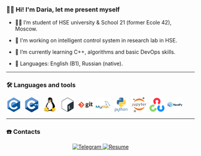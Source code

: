 ### 👋🏻 Hi! I'm Daria, let me present myself


- 👩‍💻 I’m student of HSE university & School 21 (former Ecole 42), Moscow.

- 🔭 I'm working on intelligent control system in research lab in HSE.

- 🌱 I’m currently learning C++, algorithms and basic DevOps skills.

- 💬 Languages: English (B1), Russian (native).

---
### 🛠 Languages and tools
<div>
    <img src="https://github.com/devicons/devicon/blob/master/icons/c/c-original.svg" title="C" alt="C" width="40" height="40"/>&nbsp;
    <img src="https://github.com/devicons/devicon/blob/master/icons/cplusplus/cplusplus-original.svg" title="CPP" alt="CPP" width="40" height="40"/>&nbsp;
    <img src="https://github.com/devicons/devicon/blob/master/icons/linux/linux-original.svg" title="linux" alt="linux" width="40" height="40"/>&nbsp;
    <img src="https://github.com/devicons/devicon/blob/master/icons/bash/bash-original.svg" title="bash" alt="bash" width="40" height="40"/>&nbsp;
    <img src="https://github.com/devicons/devicon/blob/master/icons/git/git-original-wordmark.svg" title="Git" **alt="Git" width="40" height="40"/>&nbsp;
    <img src="https://github.com/devicons/devicon/blob/master/icons/mysql/mysql-original-wordmark.svg" title="MySQL"  alt="MySQL" width="40" height="40"/>&nbsp;
    <img src="https://github.com/devicons/devicon/blob/master/icons/python/python-original-wordmark.svg" title="Python" alt="Python" width="40" height="40"/>&nbsp;
    <img src="https://github.com/devicons/devicon/blob/master/icons/jupyter/jupyter-original-wordmark.svg" title="jupyter" alt="jupyter" width="40" height="40"/>&nbsp;
    <img src="https://github.com/devicons/devicon/blob/master/icons/opencv/opencv-original.svg"
    title="opencv" **alt="opencv" width="40" height="40"/>&nbsp;
    <img src="https://github.com/devicons/devicon/blob/master/icons/numpy/numpy-original-wordmark.svg" title="numpy" **alt="numpy" width="40" height="40"/>&nbsp;

</div>

---
### ☎️ Contacts

<div id="socials" align="center">
<a href="https://t.me/ddkozyreva">
    <img src="https://img.shields.io/badge/Telegram-black?style=for-the-badge&logo=telegram&logoColor=blue" alt="Telegram"/>
</a>
<a href="https://ddkozyreva.github.io/">
    <img src="https://img.shields.io/badge/Resume-black?style=for-the-badge&_&logoColor=white" alt="Resume"/>
</a>
</div>
